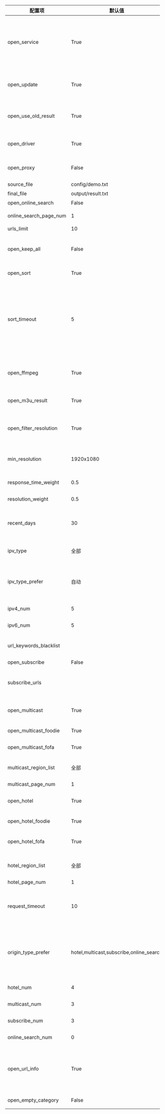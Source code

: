 | 配置项                 | 默认值                                  | 描述                                                                                                                                                                            |
| ---------------------- | --------------------------------------- | ------------------------------------------------------------------------------------------------------------------------------------------------------------------------------- |
| open_service           | True                                    | 开启页面服务，用于控制是否启动结果页面服务；如果使用青龙等平台部署，有专门设定的定时任务，需要更新完成后停止运行，可以关闭该功能                                                |
| open_update            | True                                    | 开启更新，用于控制是否更新接口，若关闭则所有工作模式（获取接口和测速）均停止                                                                                                    |
| open_use_old_result    | True                                    | 开启使用历史更新结果（包含模板与结果文件的接口），合并至本次更新中                                                                                                              |
| open_driver            | True                                    | 开启浏览器运行，若更新无数据可开启此模式，较消耗性能                                                                                                                            |
| open_proxy             | False                                   | 开启代理，自动获取免费可用代理，若更新无数据可开启此模式                                                                                                                        |
| source_file            | config/demo.txt                         | 模板文件路径                                                                                                                                                                    |
| final_file             | output/result.txt                       | 生成结果文件路径                                                                                                                                                                |
| open_online_search     | False                                   | 开启关键字搜索源功能                                                                                                                                                            |
| online_search_page_num | 1                                       | 关键字搜索频道获取分页数量                                                                                                                                                      |
| urls_limit             | 10                                      | 单个频道接口数量                                                                                                                                                                |
| open_keep_all          | False                                   | 保留所有检索结果，会保留非模板频道名称的结果，推荐手动维护时开启                                                                                                                |
| open_sort              | True                                    | 开启排序功能（响应速度、日期、分辨率）                                                                                                                                          |
| sort_timeout           | 5                                       | 单个接口测速超时时长，单位秒(s)；数值越大测速所属时间越长，能提高获取接口数量，但质量会有所下降；数值越小测速所需时间越短，能获取低延时的接口，质量较好；调整此值能优化更新时间 |
| open_ffmpeg            | True                                    | 开启使用 FFmpeg 进行测速，获取更准确的速度与分辨率信息，需要提前手动安装                                                                                                        |
| open_m3u_result        | True                                    | 开启转换生成 m3u 文件类型结果链接，支持显示频道图标                                                                                                                             |
| open_filter_resolution | True                                    | 开启分辨率过滤，低于最小分辨率（min_resolution）的接口将会被过滤                                                                                                                |
| min_resolution         | 1920x1080                               | 接口最小分辨率，需要开启 open_filter_resolution 才能生效                                                                                                                        |
| response_time_weight   | 0.5                                     | 响应时间权重值（所有权重值总和应为 1）                                                                                                                                          |
| resolution_weight      | 0.5                                     | 分辨率权重值 （所有权重值总和应为 1）                                                                                                                                           |
| recent_days            | 30                                      | 获取最近时间范围内更新的接口（单位天），适当减小可避免出现匹配问题                                                                                                              |
| ipv_type               | 全部                                    | 生成结果中接口的协议类型，可选值：ipv4、ipv6、全部、all                                                                                                                         |
| ipv_type_prefer        | 自动                                    | 接口协议类型偏好，优先将该类型的接口排在结果前面，可选值：IPv4、IPv6、自动、auto                                                                                                |
| ipv4_num               | 5                                       | 结果中偏好的 IPv4 接口数量                                                                                                                                                      |
| ipv6_num               | 5                                       | 结果中偏好的 IPv6 接口数量                                                                                                                                                      |
| url_keywords_blacklist |                                         | 接口关键字黑名单，用于过滤含特定字符的接口                                                                                                                                      |
| open_subscribe         | False                                   | 开启订阅源功能                                                                                                                                                                  |
| subscribe_urls         |                                         | 订阅源，请输入订阅链接（支持 txt 与 m3u 链接），多个链接以逗号分隔                                                                                                              |
| open_multicast         | True                                    | 开启组播源功能，关闭后所有组播源工作模式都将关闭                                                                                                                                |
| open_multicast_foodie  | True                                    | 开启 Foodie 组播源工作模式                                                                                                                                                      |
| open_multicast_fofa    | True                                    | 开启 FOFA 组播源工作模式                                                                                                                                                        |
| multicast_region_list  | 全部                                    | 组播源地区列表，[更多地区](../updates/multicast/multicast_map.json)，"全部"表示所有地区                                                                                         |
| multicast_page_num     | 1                                       | 组播地区获取分页数量                                                                                                                                                            |
| open_hotel             | True                                    | 开启酒店源功能，关闭后所有酒店源工作模式都将关闭                                                                                                                                |
| open_hotel_foodie      | True                                    | 开启 Foodie 酒店源工作模式                                                                                                                                                      |
| open_hotel_fofa        | True                                    | 开启 FOFA、ZoomEye 酒店源工作模式                                                                                                                                               |
| hotel_region_list      | 全部                                    | 酒店源地区列表，[更多地区](../updates/fofa/fofa_map.py)，"全部"表示所有地区                                                                                                     |
| hotel_page_num         | 1                                       | 酒店地区获取分页数量                                                                                                                                                            |
| request_timeout        | 10                                      | 查询请求超时时长，单位秒(s)，用于控制查询接口文本链接的超时时长以及重试时长，调整此值能优化更新时间                                                                             |
| origin_type_prefer     | hotel,multicast,subscribe,online_search | 结果偏好的接口来源，结果优先按该顺序进行排序，hotel：酒店源，multicast：组播源，subscribe：订阅源，online_search：关键字搜索                                                    |
| hotel_num              | 4                                       | 结果中偏好的酒店源接口数量                                                                                                                                                      |
| multicast_num          | 3                                       | 结果中偏好的组播源接口数量                                                                                                                                                      |
| subscribe_num          | 3                                       | 结果中偏好的订阅源接口数量                                                                                                                                                      |
| online_search_num      | 0                                       | 结果中偏好的关键字搜索接口数量                                                                                                                                                  |
| open_url_info          | True                                    | 开启显示接口说明信息，用于控制是否显示分辨率、接口协议类型等信息，为$符号后的内容，播放软件使用该信息对接口进行描述                                                             |
| open_empty_category    | False                                   | 开启无结果频道分类，自动归类至底部                                                                                                                                              |
